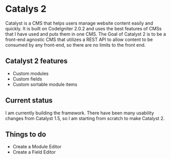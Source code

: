 # Catalys 2

Catalyst is a CMS that helps users manage website content easily and quickly. It is built on CodeIgniter 2.0.2 and uses the best features of CMSs that I have used and puts them in one CMS. The Goal of Catalyst 2 is to be a front-end agnostic CMS that utilizes a REST API to allow content to be consumed by any front-end, so there are no limits to the front end. 


## Catalyst 2 features
* Custom modules
* Custom fields
* Custom sortable module items



## Current status 
I am currently building the framework. There have been many usability changes from Catalyst 1.5, so I am starting from scratch to make Catalyst 2.

## Things to do
* Create a Module Editor
* Create a Field Editor